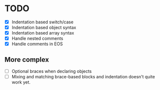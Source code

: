 TODO
====

- [x] Indentation based switch/case
- [x] Indentation based object syntax
- [x] Indentation based array syntax
- [x] Handle nested comments
- [x] Handle comments in EOS

More complex
----

- [ ] Optional braces when declaring objects
- [ ] Mixing and matching brace-based blocks and indentation doesn't quite work yet.
